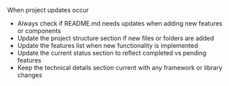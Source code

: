 When project updates occur
- Always check if README.md needs updates when adding new features or components
- Update the project structure section if new files or folders are added
- Update the features list when new functionality is implemented
- Update the current status section to reflect completed vs pending features
- Keep the technical details section current with any framework or library changes